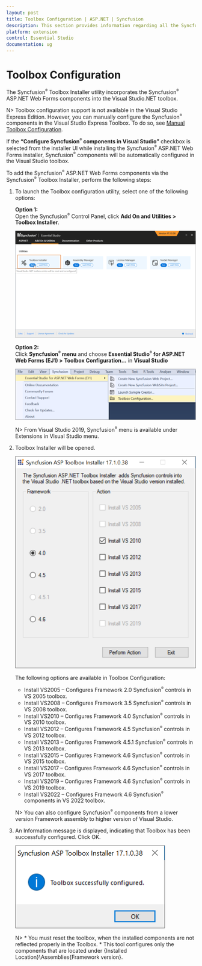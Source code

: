 ```yaml
---
layout: post
title: Toolbox Configuration | ASP.NET | Syncfusion
description: This section provides information regarding all the Syncfusion Essential Studio utilities and its usage
platform: extension
control: Essential Studio
documentation: ug
---
```


# Toolbox Configuration

The Syncfusion<sup style="font-size:70%">&reg;</sup> Toolbox Installer utility incorporates the Syncfusion<sup style="font-size:70%">&reg;</sup> ASP.NET Web Forms components into the Visual Studio.NET toolbox.

N> Toolbox configuration support is not available in the Visual Studio Express Edition. However, you can manually configure the Syncfusion<sup style="font-size:70%">&reg;</sup> components in the Visual Studio Express Toolbox. To do so, see [Manual Toolbox Configuration](https://help.syncfusion.com/common/faq/how-to-configure-the-toolbox-of-visual-studio-manually).

If the <b>“Configure Syncfusion<sup style="font-size:70%">&reg;</sup> components in Visual Studio”</b> checkbox is selected from the installer UI while installing the Syncfusion<sup style="font-size:70%">&reg;</sup> ASP.NET Web Forms installer, Syncfusion<sup style="font-size:70%">&reg;</sup> components will be automatically configured in the Visual Studio toolbox.

To add the Syncfusion<sup style="font-size:70%">&reg;</sup> ASP.NET Web Forms components via the Syncfusion<sup style="font-size:70%">&reg;</sup> Toolbox Installer, perform the following steps:

1. To launch the Toolbox configuration utility, select one of the following options:

   **Option 1:**   
   Open the Syncfusion<sup style="font-size:70%">&reg;</sup> Control Panel, click **Add On and Utilities > Toolbox Installer**.
   
   ![Add On and Utilities](Toolbox-Configuration_images/Toolbox-Configuration_img1.png)
   
   **Option 2:**  
   Click **Syncfusion<sup style="font-size:70%">&reg;</sup> menu** and choose **Essential Studio<sup style="font-size:70%">&reg;</sup> for ASP.NET Web Forms (EJ1) > Toolbox Configuration...** in **Visual Studio**

   ![Toolbox Installer via Syncfusion menu](Toolbox-Configuration_images/Syncfusion_Menu_Toolbox.png)

   N> From Visual Studio 2019, Syncfusion<sup style="font-size:70%">&reg;</sup> menu is available under Extensions in Visual Studio menu.

2. Toolbox Installer will be opened.

   ![Toolbox Installer](Toolbox-Configuration_images/Toolbox-Configuration_img2.png)

   The following options are available in Toolbox Configuration:

   * Install VS2005 – Configures Framework 2.0 Syncfusion<sup style="font-size:70%">&reg;</sup> controls in VS 2005 toolbox.
   * Install VS2008 – Configures Framework 3.5 Syncfusion<sup style="font-size:70%">&reg;</sup> controls in VS 2008 toolbox.
   * Install VS2010 – Configures Framework 4.0 Syncfusion<sup style="font-size:70%">&reg;</sup> controls in VS 2010 toolbox.
   * Install VS2012 – Configures Framework 4.5 Syncfusion<sup style="font-size:70%">&reg;</sup> controls in VS 2012 toolbox.
   * Install VS2013 – Configures Framework 4.5.1 Syncfusion<sup style="font-size:70%">&reg;</sup> controls in VS 2013 toolbox.
   * Install VS2015 – Configures Framework 4.6 Syncfusion<sup style="font-size:70%">&reg;</sup> controls in VS 2015 toolbox.
   * Install VS2017 – Configures Framework 4.6 Syncfusion<sup style="font-size:70%">&reg;</sup> controls in VS 2017 toolbox.
   * Install VS2019 – Configures Framework 4.6 Syncfusion<sup style="font-size:70%">&reg;</sup> controls in VS 2019 toolbox.
   * Install VS2022 – Configures Framework 4.6 Syncfusion<sup style="font-size:70%">&reg;</sup> components in VS 2022 toolbox.
   
    N> You can also configure Syncfusion<sup style="font-size:70%">&reg;</sup> components from a lower version Framework assembly to higher version of Visual Studio.
   
3. An Information message is displayed, indicating that Toolbox has been successfully configured. Click OK.

   ![Toolbox Installer](Toolbox-Configuration_images/Toolbox-Configuration_img3.png)
   
   
   N> * You must reset the toolbox, when the installed components  are not reflected properly in the Toolbox. * This tool configures only the components  that are located under {Installed Location}\Assemblies\{Framework version}.
   
